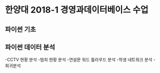 # 한양대 2018-1 경영과데이터베이스 수업
## 파이썬 기초
## 파이썬 데이터 분석
-CCTV 현황 분석
-범죄 현황 분석
-연설문 워드 틀라우드 분석
-학생 네트워크 분석
-회귀분석
